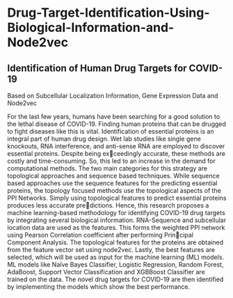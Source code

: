 # Drug-Target-Identification-Using-Biological-Information-and-Node2vec

## Identification of Human Drug Targets for COVID-19 
Based on Subcellular Localization Information, Gene 
Expression Data and Node2vec

For the last few years, humans have been searching for a good solution to 
the lethal disease of COVID-19. Finding human proteins that can be drugged to fight 
diseases like this is vital. Identification of essential proteins is an integral part of 
human drug design. Wet lab studies like single gene knockouts, RNA interference, 
and anti-sense RNA are employed to discover essential proteins. Despite being exceedingly accurate, these methods are costly and time-consuming. So, this led to an
increase in the demand for computational methods. The two main categories for this 
strategy are topological approaches and sequence based techniques. While sequence
based approaches use the sequence features for the predicting essential proteins, the 
topology focused methods use the topological aspects of the PPI Networks. Simply 
using topological features to predict essential proteins produces less accurate predictions. Hence, this research proposes a machine learning-based methodology for 
identifying COVID-19 drug targets by integrating several biological information. 
RNA-Sequence and subcellular location data are used as the features. This forms the 
weighted PPI network using Pearson Correlation coefficient after performing Principal Component Analysis. The topological features for the proteins are obtained 
from the feature vector set using node2vec. Lastly, the best features are selected,
which will be used as input for the machine learning (ML) models. ML models like 
Naïve Bayes Classifier, Logistic Regression, Random Forest, AdaBoost, Support 
Vector Classification and XGBBoost Classifier are trained on the data. The novel 
drug targets for COVID-19 are then identified by implementing the models which 
show the best performance. 
